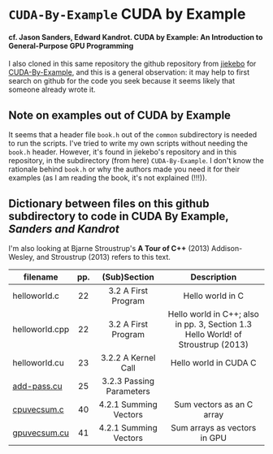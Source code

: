 # `CUDA-By-Example` CUDA by Example
#### cf. Jason Sanders, Edward Kandrot. **CUDA by Example: An Introduction to General-Purpose GPU Programming**

I also cloned in this same repository the github repository from [jiekebo](https://github.com/jiekebo) for [CUDA-By-Example](https://github.com/jiekebo/CUDA-By-Example), and this is a general observation: it may help to first search on github for the code you seek because it seems likely that someone already wrote it.

## Note on examples out of CUDA by Example

It seems that a header file `book.h` out of the `common` subdirectory is needed to run the scripts.  I've tried to write my own scripts without needing the `book.h` header.  However, it's found in jiekebo's repository and in this repository, in the subdirectory (from here) `CUDA-By-Example`.  I don't know the rationale behind `book.h` or why the authors made you need it for their examples (as I am reading the book, it's not explained (!!!)).

## Dictionary between files on this github subdirectory to code in **CUDA By Example**, *Sanders and Kandrot*

I'm also looking at Bjarne Stroustrup's **A Tour of C++** (2013) Addison-Wesley, and Stroustrup (2013) refers to this text.  

| filename       |   pp.  | (Sub)Section             | Description                  |
| -------------- | :----: | :--------------------:   | :--------------------------: |
| helloworld.c   | 22     | 3.2 A First Program      | Hello world in C             |
| helloworld.cpp | 22     | 3.2 A First Program      | Hello world in C++; also in pp. 3, Section 1.3 Hello World! of Stroustrup (2013) |
| helloworld.cu  | 23     | 3.2.2 A Kernel Call      | Hello world in CUDA C        |
| [add-pass.cu](https://github.com/ernestyalumni/CompPhys/blob/master/CUDA-By-Example/add-pass.cu) |  25  | 3.2.3 Passing Parameters |
| [cpuvecsum.c](https://github.com/ernestyalumni/CompPhys/blob/master/CUDA-By-Example/cpuvecsum.c) |  40  | 4.2.1 Summing Vectors    | Sum vectors as an C array    |
| [gpuvecsum.cu](https://github.com/ernestyalumni/CompPhys/blob/master/CUDA-By-Example/gpuvecsum.cu) | 41 | 4.2.1 Summing Vectors    | Sum arrays as vectors in GPU |
